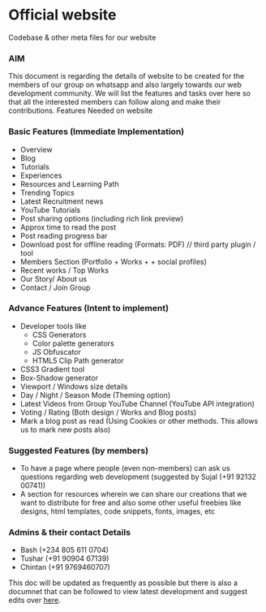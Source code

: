 # Official website
Codebase &amp; other meta files for our website


### AIM
This document is regarding the details of website to be created for the members of our group on whatsapp and also largely towards our web development community.
We will list the features and tasks over here so that all the interested members can follow along and make their contributions.
Features Needed on website

### Basic Features (Immediate Implementation)
- Overview
- Blog
- Tutorials
- Experiences
- Resources and Learning Path
- Trending Topics
- Latest Recruitment news
- YouTube Tutorials
- Post sharing options (including rich link preview)
- Approx time to read the post
- Post reading progress bar
- Download post for offline reading (Formats: PDF) // third party plugin / tool
- Members Section (Portfolio + Works +  + social profiles)
- Recent works / Top Works
- Our Story/ About us
- Contact / Join Group

### Advance Features (Intent to implement)
- Developer tools like	
	- CSS Generators
	- Color palette generators
	-	JS Obfuscator
	- HTML5 Clip Path generator
- CSS3 Gradient tool
- Box-Shadow generator
- Viewport / Windows size details
- Day / Night / Season Mode (Theming option)
- Latest Videos from Group YouTube Channel (YouTube API integration)
- Voting / Rating (Both design / Works and Blog posts)
- Mark a blog post as read (Using Cookies or other methods. This allows us to mark new posts also)

### Suggested Features (by members)
- To have a page where people (even non-members) can ask us questions regarding web development (suggested by Sujal (+91 92132 00741))
- A section for resources wherein we can share our creations that we want to distribute for free and also some other useful freebies like designs, html templates, code snippets, fonts, images, etc

### Admins & their contact Details
- Bash (+234 805 611 0704)
- Tushar (+91 90904 67139)
- Chintan (+91 9769460707)


This doc will be updated as frequently as possible but there is also a documnet that can be followed to view latest development and suggest edits over [here](https://docs.google.com/document/d/1s3yVXOUb_Z7VxGOhiaz9qyhbWTvvmlWgWXIMvgF23BY/edit?usp=sharing).
